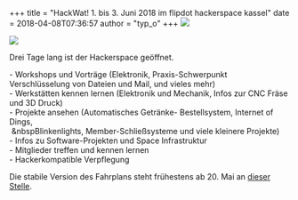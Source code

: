 +++
title = "HackWat! 1. bis 3. Juni 2018 im flipdot hackerspace kassel"
date = 2018-04-08T07:36:57
author = "typ_o"
+++
[![](https://flipdot.org/blog/uploads/HackWat_vorn_kl.serendipityThumb.png)](https://flipdot.org/wiki/HackWat)  
  
[![](https://flipdot.org/blog/uploads/HackWat_hinten_kl.serendipityThumb.png)](https://flipdot.org/wiki/HackWat)  
  
Drei Tage lang ist der Hackerspace geöffnet.  
  
\- Workshops und Vorträge (Elektronik, Praxis-Schwerpunkt
Verschlüsselung von Dateien und Mail, und vieles mehr)  
\- Werkstätten kennen lernen (Elektronik und Mechanik, Infos zur CNC
Fräse und 3D Druck)  
\- Projekte ansehen (Automatisches Getränke- Bestellsystem, Internet of
Dings,  
 \&nbspBlinkenlights, Member-Schließsysteme und viele kleinere
Projekte)  
\- Infos zu Software-Projekten und Space Infrastruktur  
\- Mitglieder treffen und kennen lernen  
\- Hackerkompatible Verpflegung  
  
Die stabile Version des Fahrplans steht frühestens ab 20. Mai an [dieser
Stelle](https://flipdot.org/wiki/HackWat).
